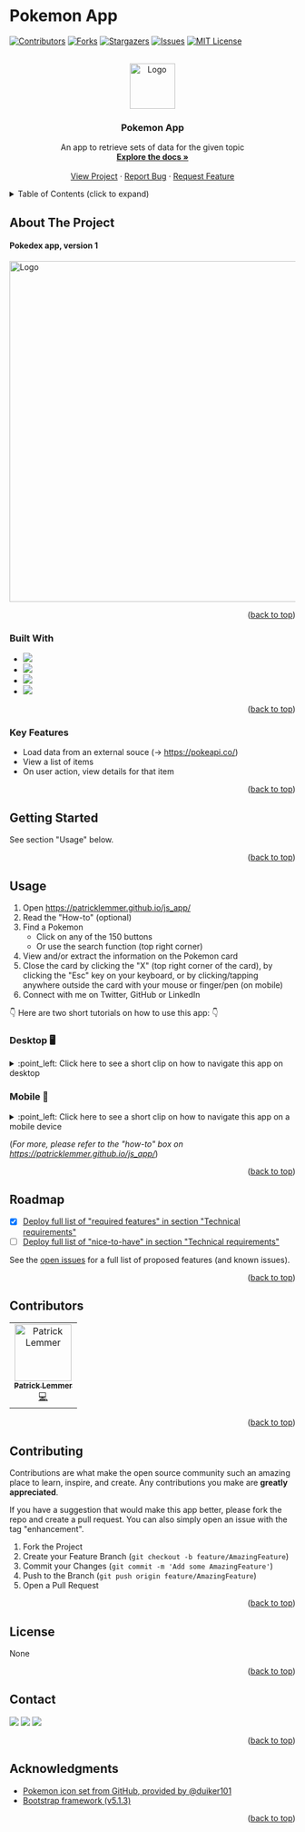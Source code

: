 # Pokemon App
<div id="top"></div>

[![Contributors][contributors-shield]][contributors-url]
[![Forks][forks-shield]][forks-url]
[![Stargazers][stars-shield]][stars-url]
[![Issues][issues-shield]](https://github.com/patricklemmer/js_app/issues)
[![MIT License][license-shield]][license-url]



<!-- PROJECT LOGO -->
<br />
<div align="center">
  <a href="https://github.com/patricklemmer/js_app">
    <img src="https://github.com/patricklemmer/assets/blob/main/readme_icon.png" alt="Logo" width="80" height="80">
  </a>

<h3 align="center">Pokemon App</h3>

  <p align="center">
    An app to retrieve sets of data for the given topic
    <br />
    <a href="https://github.com/patricklemmer/js_app"><strong>Explore the docs »</strong></a>
    <br />
    <br />
    <a href="https://patricklemmer.github.io/js_app/">View Project</a>
    ·
    <a href="https://github.com/patricklemmer/js_app/issues">Report Bug</a>
    ·
    <a href="https://github.com/patricklemmer/js_app/issues">Request Feature</a>
  </p>
</div>



<!-- TABLE OF CONTENTS -->
<details>
  <summary>Table of Contents (click to expand)</summary><br>
  <ol>
    <li>
      <a href="#about-the-project">About The Project</a>
      <ul>
        <li><a href="#built-with">Built With</a></li>
        <li><a href="#key-features">Key Features</a></li>
      </ul>
    </li>
    <li>
      <a href="#getting-started">Getting Started</a>
    </li>
    <li><a href="#usage">Usage</a></li>
    <li><a href="#roadmap">Roadmap</a></li>
    <li><a href="#contributing">Contributing</a></li>
    <li><a href="#license">License</a></li>
    <li><a href="#contact">Contact</a></li>
    <li><a href="#acknowledgments">Acknowledgments</a></li>
  </ol>
</details>



<!-- ABOUT THE PROJECT -->
## About The Project

#### Pokedex app, version 1

<a href="https://github.com/patricklemmer/js_app">
    <img src="https://github.com/patricklemmer/assets/blob/main/assets_js-app_homescreen.png" alt="Logo" width="800" height="600">
  </a>

<p align="right">(<a href="#top">back to top</a>)</p>


### Built With

* ![](https://img.shields.io/badge/HTML5-E34F26?style=for-the-badge&logo=html5&logoColor=white)
* ![](https://img.shields.io/badge/CSS3-1572B6?style=for-the-badge&logo=css3&logoColor=white)
* ![](https://img.shields.io/badge/JavaScript-323330?style=for-the-badge&logo=javascript&logoColor=F7DF1E)
* ![](https://img.shields.io/badge/Bootstrap-563D7C?style=for-the-badge&logo=bootstrap&logoColor=white)

<p align="right">(<a href="#top">back to top</a>)</p>

### Key Features

* Load data from an external souce (-> https://pokeapi.co/)
* View a list of items
* On user action, view details for that item

<p align="right">(<a href="#top">back to top</a>)</p>



<!-- GETTING STARTED -->
## Getting Started

See section "Usage" below.

<p align="right">(<a href="#top">back to top</a>)</p>



<!-- USAGE EXAMPLES -->
## Usage

1. Open https://patricklemmer.github.io/js_app/
2. Read the "How-to" (optional)
3. Find a Pokemon
   - Click on any of the 150 buttons
   - Or use the search function (top right corner)
4. View and/or extract the information on the Pokemon card
5. Close the card by clicking the "X" (top right corner of the card), by clicking the "Esc" key on your keyboard, or by clicking/tapping anywhere outside the card with your mouse or finger/pen (on mobile)
6. Connect with me on Twitter, GitHub or LinkedIn

:point_down: Here are two short tutorials on how to use this app: :point_down:

### Desktop :desktop_computer:

<details>
  <summary>:point_left: Click here to see a short clip on how to navigate this app on desktop</summary><br>
  <img src="https://github.com/patricklemmer/assets/blob/main/assets_js-app_desktop.gif" height="70%" width="70%">
  
</details>

### Mobile :iphone:

<details>
  <summary>:point_left: Click here to see a short clip on how to navigate this app on a mobile device</summary><br>
  <img src="https://github.com/patricklemmer/assets/blob/main/assets_js-app_mobile.gif" height="70%" width="70%">
  
</details>

(_For more, please refer to the "how-to" box on https://patricklemmer.github.io/js_app/_)

<p align="right">(<a href="#top">back to top</a>)</p>



<!-- ROADMAP -->
## Roadmap

- [x] [Deploy full list of "required features" in section "Technical requirements"](https://images.careerfoundry.com/public/courses/fullstack-immersion/A1/A1_FullStack-Immersion_Project%20Brief.pdf)
- [ ] [Deploy full list of "nice-to-have" in section "Technical requirements"](https://images.careerfoundry.com/public/courses/fullstack-immersion/A1/A1_FullStack-Immersion_Project%20Brief.pdf)

See the [open issues](https://github.com/patricklemmer/js_app/issues) for a full list of proposed features (and known issues).

<p align="right">(<a href="#top">back to top</a>)</p>


<!-- CONTRIBUTORS -->
## Contributors

<table><tr><td align="center"><a href="https://patricklemmer.github.io/portfolio-website/index.html"><img src="https://github.com/patricklemmer/assets/blob/main/profile_image.png" width="100px;" alt="Patrick Lemmer"/><br /><sub><b>Patrick Lemmer</b></sub></a><br /><a href="https://github.com/patricklemmer/js_app/commits/master" title="Code">💻</a></td></tr>
</table>

<p align="right">(<a href="#top">back to top</a>)</p>



<!-- CONTRIBUTING -->
## Contributing

Contributions are what make the open source community such an amazing place to learn, inspire, and create. Any contributions you make are **greatly appreciated**.

If you have a suggestion that would make this app better, please fork the repo and create a pull request. You can also simply open an issue with the tag "enhancement".

1. Fork the Project
2. Create your Feature Branch (`git checkout -b feature/AmazingFeature`)
3. Commit your Changes (`git commit -m 'Add some AmazingFeature'`)
4. Push to the Branch (`git push origin feature/AmazingFeature`)
5. Open a Pull Request

<p align="right">(<a href="#top">back to top</a>)</p>



<!-- LICENSE -->
## License

None

<p align="right">(<a href="#top">back to top</a>)</p>



<!-- CONTACT -->
## Contact

<a href="https://twitter.com/patrick_lemmer"><img src="https://img.shields.io/badge/Twitter-1DA1F2?style=for-the-badge&logo=twitter&logoColor=white"></a>
<a href="https://www.linkedin.com/in/patricklemmer/"><img src="https://img.shields.io/badge/LinkedIn-0077B5?style=for-the-badge&logo=linkedin&logoColor=white"></a>
<a href="mailto:patricklemmersa@gmail.com"><img src="https://img.shields.io/badge/Gmail-D14836?style=for-the-badge&logo=gmail&logoColor=white"></a>

<p align="right">(<a href="#top">back to top</a>)</p>



<!-- ACKNOWLEDGMENTS -->
## Acknowledgments


* [Pokemon icon set from GitHub, provided by @duiker101](https://github.com/duiker101/pokemon-type-svg-icons)
* [Bootstrap framework (v5.1.3) ](https://getbootstrap.com/)


<p align="right">(<a href="#top">back to top</a>)</p>



<!-- MARKDOWN LINKS & IMAGES -->
<!-- https://www.markdownguide.org/basic-syntax/#reference-style-links -->
[contributors-shield]: https://img.shields.io/github/contributors/github_username/repo_name.svg?style=for-the-badge
[contributors-url]: https://github.com/github_username/repo_name/graphs/contributors
[forks-shield]: https://img.shields.io/github/forks/github_username/repo_name.svg?style=for-the-badge
[forks-url]: https://github.com/github_username/repo_name/network/members
[stars-shield]: https://img.shields.io/github/stars/github_username/repo_name.svg?style=for-the-badge
[stars-url]: https://github.com/github_username/repo_name/stargazers
[issues-shield]: https://img.shields.io/github/issues/github_username/repo_name.svg?style=for-the-badge
[issues-url]: https://github.com/github_username/repo_name/issues
[license-shield]: https://img.shields.io/github/license/github_username/repo_name.svg?style=for-the-badge
[license-url]: https://github.com/github_username/repo_name/blob/master/LICENSE.txt
[linkedin-shield]: https://img.shields.io/badge/-LinkedIn-black.svg?style=for-the-badge&logo=linkedin&colorB=555
[linkedin-url]: https://linkedin.com/in/linkedin_username
[product-screenshot]: images/screenshot.png
